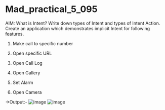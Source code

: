 # Mad_practical_5_095

AIM: What is Intent? Write down types of Intent and types of Intent Action. Create an application which demonstrates implicit Intent for following features. 

1. Make call to specific number

2. Open specific URL

3. Open Call Log

4. Open Gallery

5. Set Alarm

6. Open Camera

->Output:-
 ![image](https://github.com/parthpatel095/Mad_practical_5_095/assets/139727874/181acda8-49aa-4698-bb3d-bde6caa3152d)
 ![image](https://github.com/parthpatel095/Mad_practical_5_095/assets/139727874/ce817f5b-eec9-4daf-8ea9-8c98de898c63)

